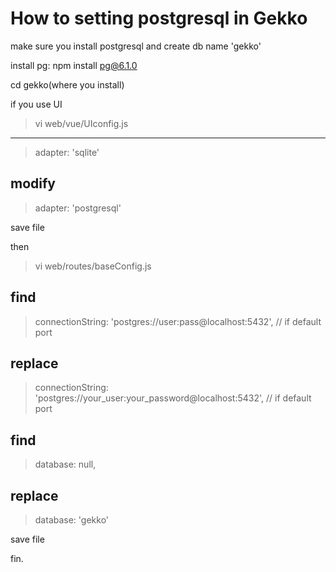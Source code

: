 # How to setting postgresql in Gekko

make sure you install postgresql and create db name 'gekko'

install pg:
npm install pg@6.1.0

cd gekko(where you install)

if you use UI

>vi web/vue/UIconfig.js
-----
> adapter: 'sqlite'

modify
-----
> adapter: 'postgresql'

save file

then 

> vi web/routes/baseConfig.js 

find
-----
> connectionString: 'postgres://user:pass@localhost:5432', // if default port

replace
-----
> connectionString: 'postgres://your_user:your_password@localhost:5432', // if default port

find
-----
> database: null,

replace
-----
> database: 'gekko'

save file

fin.
    
